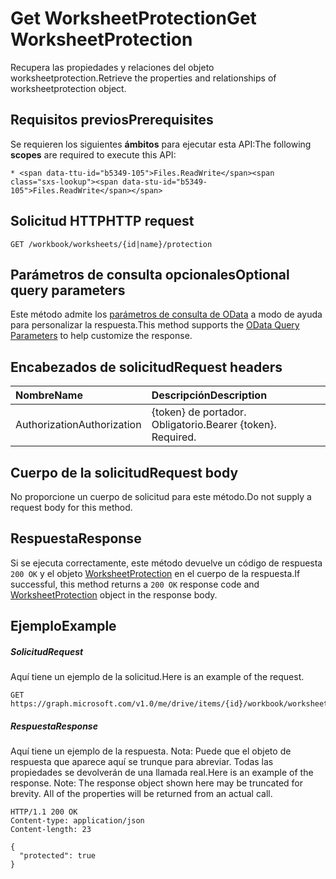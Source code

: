 # <a name="get-worksheetprotection"></a><span data-ttu-id="b5349-101">Get WorksheetProtection</span><span class="sxs-lookup"><span data-stu-id="b5349-101">Get WorksheetProtection</span></span>

<span data-ttu-id="b5349-102">Recupera las propiedades y relaciones del objeto worksheetprotection.</span><span class="sxs-lookup"><span data-stu-id="b5349-102">Retrieve the properties and relationships of worksheetprotection object.</span></span>
## <a name="prerequisites"></a><span data-ttu-id="b5349-103">Requisitos previos</span><span class="sxs-lookup"><span data-stu-id="b5349-103">Prerequisites</span></span>
<span data-ttu-id="b5349-104">Se requieren los siguientes **ámbitos** para ejecutar esta API:</span><span class="sxs-lookup"><span data-stu-id="b5349-104">The following **scopes** are required to execute this API:</span></span> 

    * <span data-ttu-id="b5349-105">Files.ReadWrite</span><span class="sxs-lookup"><span data-stu-id="b5349-105">Files.ReadWrite</span></span>

## <a name="http-request"></a><span data-ttu-id="b5349-106">Solicitud HTTP</span><span class="sxs-lookup"><span data-stu-id="b5349-106">HTTP request</span></span>
<!-- { "blockType": "ignored" } -->
```http
GET /workbook/worksheets/{id|name}/protection
```
## <a name="optional-query-parameters"></a><span data-ttu-id="b5349-107">Parámetros de consulta opcionales</span><span class="sxs-lookup"><span data-stu-id="b5349-107">Optional query parameters</span></span>
<span data-ttu-id="b5349-108">Este método admite los [parámetros de consulta de OData](http://developer.microsoft.com/en-us/graph/docs/overview/query_parameters) a modo de ayuda para personalizar la respuesta.</span><span class="sxs-lookup"><span data-stu-id="b5349-108">This method supports the [OData Query Parameters](http://developer.microsoft.com/en-us/graph/docs/overview/query_parameters) to help customize the response.</span></span>

## <a name="request-headers"></a><span data-ttu-id="b5349-109">Encabezados de solicitud</span><span class="sxs-lookup"><span data-stu-id="b5349-109">Request headers</span></span>
| <span data-ttu-id="b5349-110">Nombre</span><span class="sxs-lookup"><span data-stu-id="b5349-110">Name</span></span>      |<span data-ttu-id="b5349-111">Descripción</span><span class="sxs-lookup"><span data-stu-id="b5349-111">Description</span></span>|
|:----------|:----------|
| <span data-ttu-id="b5349-112">Authorization</span><span class="sxs-lookup"><span data-stu-id="b5349-112">Authorization</span></span>  | <span data-ttu-id="b5349-p101">{token} de portador. Obligatorio.</span><span class="sxs-lookup"><span data-stu-id="b5349-p101">Bearer {token}. Required.</span></span> |


## <a name="request-body"></a><span data-ttu-id="b5349-115">Cuerpo de la solicitud</span><span class="sxs-lookup"><span data-stu-id="b5349-115">Request body</span></span>
<span data-ttu-id="b5349-116">No proporcione un cuerpo de solicitud para este método.</span><span class="sxs-lookup"><span data-stu-id="b5349-116">Do not supply a request body for this method.</span></span>

## <a name="response"></a><span data-ttu-id="b5349-117">Respuesta</span><span class="sxs-lookup"><span data-stu-id="b5349-117">Response</span></span>

<span data-ttu-id="b5349-118">Si se ejecuta correctamente, este método devuelve un código de respuesta `200 OK` y el objeto [WorksheetProtection](../resources/worksheetprotection.md) en el cuerpo de la respuesta.</span><span class="sxs-lookup"><span data-stu-id="b5349-118">If successful, this method returns a `200 OK` response code and [WorksheetProtection](../resources/worksheetprotection.md) object in the response body.</span></span>
## <a name="example"></a><span data-ttu-id="b5349-119">Ejemplo</span><span class="sxs-lookup"><span data-stu-id="b5349-119">Example</span></span>
##### <a name="request"></a><span data-ttu-id="b5349-120">Solicitud</span><span class="sxs-lookup"><span data-stu-id="b5349-120">Request</span></span>
<span data-ttu-id="b5349-121">Aquí tiene un ejemplo de la solicitud.</span><span class="sxs-lookup"><span data-stu-id="b5349-121">Here is an example of the request.</span></span>
<!-- {
  "blockType": "request",
  "name": "get_worksheetprotection"
}-->
```http
GET https://graph.microsoft.com/v1.0/me/drive/items/{id}/workbook/worksheets/{id|name}/protection
```
##### <a name="response"></a><span data-ttu-id="b5349-122">Respuesta</span><span class="sxs-lookup"><span data-stu-id="b5349-122">Response</span></span>
<span data-ttu-id="b5349-p102">Aquí tiene un ejemplo de la respuesta. Nota: Puede que el objeto de respuesta que aparece aquí se trunque para abreviar. Todas las propiedades se devolverán de una llamada real.</span><span class="sxs-lookup"><span data-stu-id="b5349-p102">Here is an example of the response. Note: The response object shown here may be truncated for brevity. All of the properties will be returned from an actual call.</span></span>
<!-- {
  "blockType": "response",
  "truncated": true,
  "@odata.type": "microsoft.graph.worksheetProtection"
} -->
```http
HTTP/1.1 200 OK
Content-type: application/json
Content-length: 23

{
  "protected": true
}
```

<!-- uuid: 8fcb5dbc-d5aa-4681-8e31-b001d5168d79
2015-10-25 14:57:30 UTC -->
<!-- {
  "type": "#page.annotation",
  "description": "Get WorksheetProtection",
  "keywords": "",
  "section": "documentation",
  "tocPath": ""
}-->